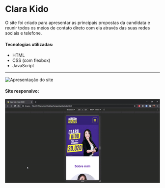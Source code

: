 # Clara Kido
O site foi criado para apresentar as principais propostas da candidata e reunir todos os meios de contato direto com ela através das suas redes sociais e telefone.
<br/>
<h4>Tecnologias utilizadas:</h4>
<ul>
  <li>HTML</li>
  <li>CSS (com flexbox)</li>
  <li>JavaScript</li>
</ul>

<hr/>

![Apresentação do site](site.gif)

<h4>Site responsivo:</h4>

![Apresentação do site](mobile.gif)
